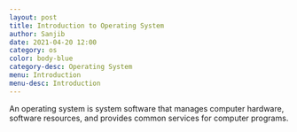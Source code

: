 ```yaml
---
layout: post
title: Introduction to Operating System
author: Sanjib
date: 2021-04-20 12:00
category: os
color: body-blue
category-desc: Operating System
menu: Introduction
menu-desc: Introduction
---
```


An operating system is system software that manages computer hardware, software resources, and provides common services for computer programs.